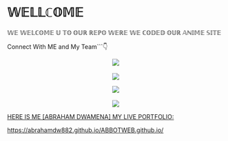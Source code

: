  <h1>𝕎𝔼𝕃𝕃ℂ𝕆𝕄𝔼</h1>
 <p>𝕎𝔼 𝕎𝔼𝕃ℂ𝕆𝕄𝔼 𝕌 𝕋𝕆 𝕆𝕌ℝ ℝ𝔼ℙ𝕆 𝕎𝔼ℝ𝔼 𝕎𝔼 ℂ𝕆𝔻𝔼𝔻 𝕆𝕌ℝ 𝔸ℕ𝕀𝕄𝔼 𝕊𝕀𝕋𝔼 </p>
 
<p>Connect With ME and My Team```👇
<p align="center">
<a href="https://wa.me/233533763772"><img src="https://img.shields.io/badge/Contact Abraham-25D366?style=for-the-badge&logo=whatsapp&logoColor=white" />
<br>
<br>
<a href="https://wa.me//233531737439"><img src="https://img.shields.io/badge/contact Maverick-25D366?style=for-the-badge&logo=whatsapp&logoColor=white"  /><br>
</p>
</p>
<p align="center">
<a href="https://wa.me/254110377776"><img src="https://img.shields.io/badge/Contact Kinflux-25D366?style=for-the-badge&logo=whatsapp&logoColor=white" />
<br>
<br>
<a href="https://wa.me//233242858727"><img src="https://img.shields.io/badge/contact Philemon-25D366?style=for-the-badge&logo=whatsapp&logoColor=white"  /><br>
</p>
</p>
<div>
<p>HERE IS ME [ABRAHAM DWAMENA] MY LIVE PORTFOLIO:</p><a href="https://abrahamdw882.github.io/ABBOTWEB.github.io/">
https://abrahamdw882.github.io/ABBOTWEB.github.io/</a>
</div>

